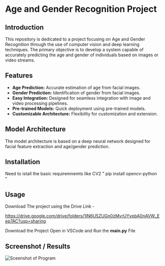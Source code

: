 # Age and Gender Recognition Project

## Introduction

This repository is dedicated to a project focusing on Age and Gender Recognition through the use of computer vision and deep learning techniques. The primary objective is to develop a system capable of accurately predicting the age and gender of individuals based on images or video streams.

## Features

- **Age Prediction:** Accurate estimation of age from facial images.
- **Gender Prediction:** Identification of gender from facial images.
- **Easy Integration:** Designed for seamless integration with image and video processing pipelines.
- **Pre-trained Models:** Quick deployment using pre-trained models.
- **Customizable Architecture:** Flexibility for customization and extension.

## Model Architecture 
The model architecture is based on a deep neural network designed for facial feature extraction and age/gender prediction.

## Installation

Need to istall the basic requiremnemts like CV2
 " pip install opencv-python "

## Usage

Download The project using the Drive Link - 

https://drive.google.com/drive/folders/1lN6U5ZUGn0zMvrUYvpbA0nAVW_Eep7AC?usp=sharing

Download the Project Open in VSCode and Run the **main.py** File 

## Screenshot / Results
![Sceenshot of Program](https://github.com/Agniv-Paul/Age-Gender-Recognition/assets/136624547/90022e4e-28da-406f-834b-2ada88b41072)



